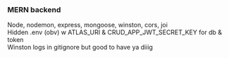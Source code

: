 ### MERN backend
Node, nodemon, express, mongoose, winston, cors, joi\
Hidden .env (obv) w ATLAS_URI & CRUD_APP_JWT_SECRET_KEY for db & token\
Winston logs in gitignore but good to have ya diiig
